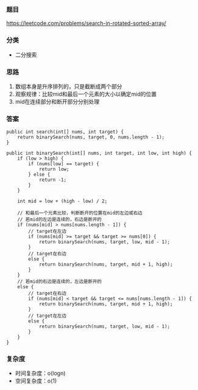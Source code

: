 ### 题目
https://leetcode.com/problems/search-in-rotated-sorted-array/

### 分类
* 二分搜索

### 思路
1. 数组本身是升序排列的，只是截断成两个部分
2. 观察规律：比较mid和最后一个元素的大小以确定mid的位置
3. mid在连续部分和断开部分分别处理

### 答案
```
public int search(int[] nums, int target) {
    return binarySearch(nums, target, 0, nums.length - 1);
}

public int binarySearch(int[] nums, int target, int low, int high) {
    if (low > high) {
        if (nums[low] == target) {
            return low;
        } else {
            return -1;
        }
    }
    
    int mid = low + (high - low) / 2;
    
    // 和最后一个元素比较，判断断开的位置在mid的左边或右边
    // 若mid的左边是连续的，右边是断开的
    if (nums[mid] > nums[nums.length - 1]) {
        // target在左边
        if (nums[mid] >= target && target >= nums[0]) {
            return binarySearch(nums, target, low, mid - 1);
        } 
        // target在右边
        else {
            return binarySearch(nums, target, mid + 1, high);
        }
    }
    // 若mid的右边是连续的，左边是断开的
    else {
        // target在右边
        if (nums[mid] < target && target <= nums[nums.length - 1]) {
            return binarySearch(nums, target, mid + 1, high);
        }
        // target在左边
        else {
            return binarySearch(nums, target, low, mid - 1);
        }
    }
}
```

### 复杂度
* 时间复杂度：o(logn)
* 空间复杂度：o(1)
